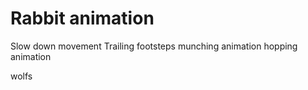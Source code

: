 # Rabbit animation

Slow down movement
Trailing footsteps
munching animation
hopping animation

wolfs 
